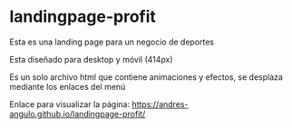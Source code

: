 # landingpage-profit

Esta es una landing page para un negocio de deportes

Esta diseñado para desktop y móvil (414px)

Es un solo archivo html que contiene animaciones y efectos, se desplaza mediante los enlaces del menú

Enlace para visualizar la página: https://andres-angulo.github.io/landingpage-profit/
